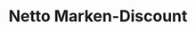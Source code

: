 ---
title: "Netto Marken-Discount"
url: /duesseldorf/netto-marken-discount-gladbacher-strasse/
shop: Supermarkt
---